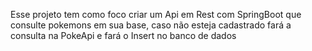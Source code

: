 Esse projeto tem como foco criar um Api em Rest com SpringBoot que consulte pokemons em sua base, caso não esteja cadastrado fará a consulta na PokeApi e fará o Insert no banco de dados
